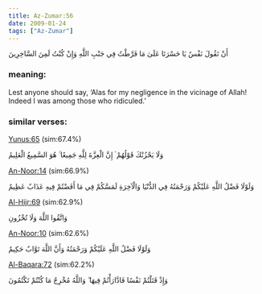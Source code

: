 ```yaml
---
title: Az-Zumar:56
date: 2009-01-24
tags: ["Az-Zumar"]
---
```

أَنْ تَقُولَ نَفْسٌ يَا حَسْرَتَا عَلَىٰ مَا فَرَّطْتُ فِي جَنْبِ اللَّهِ وَإِنْ كُنْتُ لَمِنَ السَّاخِرِينَ
### meaning: 
Lest anyone should say, ‘Alas for my negligence in the vicinage of Allah! Indeed I was among those who ridiculed.’
### similar verses: 

[Yunus:65](/10/65) (sim:67.4%)

وَلَا يَحْزُنْكَ قَوْلُهُمْ ۘ إِنَّ الْعِزَّةَ لِلَّهِ جَمِيعًا ۚ هُوَ السَّمِيعُ الْعَلِيمُ

[An-Noor:14](/24/14) (sim:66.9%)

وَلَوْلَا فَضْلُ اللَّهِ عَلَيْكُمْ وَرَحْمَتُهُ فِي الدُّنْيَا وَالْآخِرَةِ لَمَسَّكُمْ فِي مَا أَفَضْتُمْ فِيهِ عَذَابٌ عَظِيمٌ

[Al-Hijr:69](/15/69) (sim:62.9%)

وَاتَّقُوا اللَّهَ وَلَا تُخْزُونِ

[An-Noor:10](/24/10) (sim:62.6%)

وَلَوْلَا فَضْلُ اللَّهِ عَلَيْكُمْ وَرَحْمَتُهُ وَأَنَّ اللَّهَ تَوَّابٌ حَكِيمٌ

[Al-Baqara:72](/2/72) (sim:62.2%)

وَإِذْ قَتَلْتُمْ نَفْسًا فَادَّارَأْتُمْ فِيهَا ۖ وَاللَّهُ مُخْرِجٌ مَا كُنْتُمْ تَكْتُمُونَ
